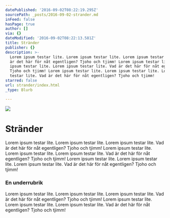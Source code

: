 ```yaml
---
datePublished: '2016-09-02T08:22:19.295Z'
sourcePath: _posts/2016-09-02-strander.md
inFeed: false
hasPage: true
author: []
via: {}
dateModified: '2016-09-02T08:22:13.581Z'
title: Stränder
publisher: {}
description: >-
  Lorem ipsum testar lite. Lorem ipsum testar lite. Lorem ipsum testar lite. Vad
  är det här för nåt egentligen? Tjoho och tjimm! Lorem ipsum testar lite. Lorem
  ipsum testar lite. Lorem ipsum testar lite. Vad är det här för nåt egentligen?
  Tjoho och tjimm! Lorem ipsum testar lite. Lorem ipsum testar lite. Lorem ipsum
  testar lite. Vad är det här för nåt egentligen? Tjoho och tjimm!
starred: false
url: strander/index.html
_type: Blurb

---
```

![](https://the-grid-user-content.s3-us-west-2.amazonaws.com/1845b2e3-5e39-4a1c-9f0c-5358a8374c53.jpg)

# Stränder

Lorem ipsum testar lite. Lorem ipsum testar lite. Lorem ipsum testar lite. Vad är det här för nåt egentligen? Tjoho och tjimm! Lorem ipsum testar lite. Lorem ipsum testar lite. Lorem ipsum testar lite. Vad är det här för nåt egentligen? Tjoho och tjimm! Lorem ipsum testar lite. Lorem ipsum testar lite. Lorem ipsum testar lite. Vad är det här för nåt egentligen? Tjoho och tjimm!

### En underrubrik

Lorem ipsum testar lite. Lorem ipsum testar lite. Lorem ipsum testar lite. Vad är det här för nåt egentligen? Tjoho och tjimm! Lorem ipsum testar lite. Lorem ipsum testar lite. Lorem ipsum testar lite. Vad är det här för nåt egentligen? Tjoho och tjimm!